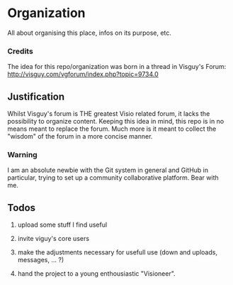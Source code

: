 # Organization
All about organising this place, infos on its purpose, etc.

### Credits
The idea for this repo/organization was born in a thread in Visguy's Forum: http://visguy.com/vgforum/index.php?topic=9734.0

## Justification
Whilst Visguy's forum is THE greatest Visio related forum, it lacks the possibility to organize content. Keeping this idea in mind, this repo is in no means meant to replace the forum. Much more is it meant to collect the "wisdom" of the forum in a more concise manner.

### Warning
I am an absolute newbie with the Git system in general and GitHub in particular, trying to set up a community collaborative platform.
Bear with me.

## Todos
1. upload some stuff I find useful
2. invite viguy's core users
3. make the adjustments necessary for usefull use (down and uploads, messages, ... ?)

99. hand the project to a young enthousiastic "Visioneer".
